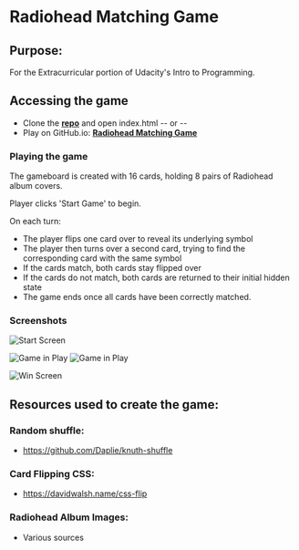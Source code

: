 # Radiohead Matching Game

## Purpose:

For the Extracurricular portion of Udacity's Intro to Programming.

## Accessing the game

- Clone the **[repo](https://github.com/Tredway91/memory-game.git)** and open index.html -- or --
- Play on GitHub.io: **[Radiohead Matching Game](https://tredway91.github.io/memory-game/)**

### Playing the game

The gameboard is created with 16 cards, holding 8 pairs of Radiohead album covers.

Player clicks 'Start Game' to begin.

On each turn:

- The player flips one card over to reveal its underlying symbol
- The player then turns over a second card, trying to find the corresponding card with the same symbol
- If the cards match, both cards stay flipped over
- If the cards do not match, both cards are returned to their initial hidden state
- The game ends once all cards have been correctly matched.

### Screenshots

![Start Screen](screenshots/start-screen.png "start screen")

![Game in Play](screenshots/game-board.png "Game Board") ![Game in Play](screenshots/play.png "Game in play")

![Win Screen](screenshots/win-screen.png "win screen")

## Resources used to create the game:

### Random shuffle:

- <https://github.com/Daplie/knuth-shuffle>

### Card Flipping CSS:

- <https://davidwalsh.name/css-flip>

### Radiohead Album Images:

- Various sources
